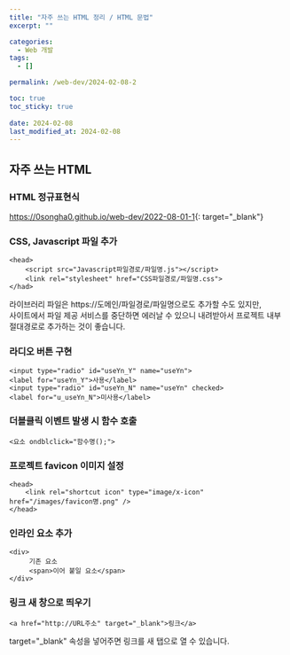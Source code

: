 ```yaml
---
title: "자주 쓰는 HTML 정리 / HTML 문법"
excerpt: ""

categories:
  - Web 개발
tags:
  - []

permalink: /web-dev/2024-02-08-2

toc: true
toc_sticky: true
 
date: 2024-02-08
last_modified_at: 2024-02-08
---
```


## 자주 쓰는 HTML

### HTML 정규표현식
<https://0songha0.github.io/web-dev/2022-08-01-1>{: target="_blank"}

### CSS, Javascript 파일 추가
```
<head>
    <script src="Javascript파일경로/파일명.js"></script>
    <link rel="stylesheet" href="CSS파일경로/파일명.css">
</had>
```
라이브러리 파일은 https://도메인/파일경로/파일명으로도 추가할 수도 있지만,  
사이트에서 파일 제공 서비스를 중단하면 에러날 수 있으니 내려받아서 프로젝트 내부 절대경로로 추가하는 것이 좋습니다.

### 라디오 버튼 구현
```
<input type="radio" id="useYn_Y" name="useYn">
<label for="useYn_Y">사용</label>
<input type="radio" id="useYn_N" name="useYn" checked>
<label for="u_useYn_N">미사용</label>
```

### 더블클릭 이벤트 발생 시 함수 호출
```
<요소 ondblclick="함수명();">
```

### 프로젝트 favicon 이미지 설정
```
<head>
	<link rel="shortcut icon" type="image/x-icon" href="/images/favicon명.png" />
</head>
```

### 인라인 요소 추가
```
<div>
     기존 요소
     <span>이어 붙일 요소</span>
</div>
```

### 링크 새 창으로 띄우기
```
<a href="http://URL주소" target="_blank">링크</a>
```
target="_blank" 속성을 넣어주면 링크를 새 탭으로 열 수 있습니다.

